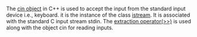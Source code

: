 The [cin object](https://www.geeksforgeeks.org/basic-input-output-c/) in C++ is used to accept the input from the standard input device i.e., keyboard. it is the instance of the class [istream](https://www.geeksforgeeks.org/c-stream-classes-structure/). It is associated with the standard C input stream stdin. The [extraction operator(>>)](https://www.geeksforgeeks.org/overloading-stream-insertion-operators-c/) is used along with the object cin for reading inputs.